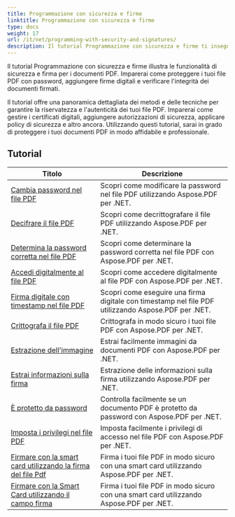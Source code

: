 ```yaml
---
title: Programmazione con sicurezza e firme
linktitle: Programmazione con sicurezza e firme
type: docs
weight: 17
url: /it/net/programming-with-security-and-signatures/
description: Il tutorial Programmazione con sicurezza e firme ti insegna come proteggere e firmare i tuoi documenti PDF, garantendo riservatezza e autenticità.
---
```

Il tutorial Programmazione con sicurezza e firme illustra le funzionalità di sicurezza e firma per i documenti PDF. Imparerai come proteggere i tuoi file PDF con password, aggiungere firme digitali e verificare l'integrità dei documenti firmati.

Il tutorial offre una panoramica dettagliata dei metodi e delle tecniche per garantire la riservatezza e l'autenticità dei tuoi file PDF. Imparerai come gestire i certificati digitali, aggiungere autorizzazioni di sicurezza, applicare policy di sicurezza e altro ancora. Utilizzando questi tutorial, sarai in grado di proteggere i tuoi documenti PDF in modo affidabile e professionale.

## Tutorial
| Titolo | Descrizione |
| --- | --- | 
| [Cambia password nel file PDF](./change-password/) | Scopri come modificare la password nel file PDF utilizzando Aspose.PDF per .NET. |  
| [Decifrare il file PDF](./decrypt/) | Scopri come decrittografare il file PDF utilizzando Aspose.PDF per .NET. |  
| [Determina la password corretta nel file PDF](./determine-correct-password/) | Scopri come determinare la password corretta nel file PDF con Aspose.PDF per .NET. |  
| [Accedi digitalmente al file PDF](./digitally-sign/) | Scopri come accedere digitalmente al file PDF con Aspose.PDF per .NET. |  
| [Firma digitale con timestamp nel file PDF](./digitally-sign-with-time-stamp/) | Scopri come eseguire una firma digitale con timestamp nel file PDF utilizzando Aspose.PDF per .NET. |  
| [Crittografa il file PDF](./encrypt/) | Crittografa in modo sicuro i tuoi file PDF con Aspose.PDF per .NET. |  
| [Estrazione dell'immagine](./extracting-image/) | Estrai facilmente immagini da documenti PDF con Aspose.PDF per .NET. |  
| [Estrai informazioni sulla firma](./extract-signature-info/) | Estrazione delle informazioni sulla firma utilizzando Aspose.PDF per .NET. |  
| [È protetto da password](./is-password-protected/) | Controlla facilmente se un documento PDF è protetto da password con Aspose.PDF per .NET. |  
| [Imposta i privilegi nel file PDF](./set-privileges/) | Imposta facilmente i privilegi di accesso nel file PDF con Aspose.PDF per .NET. |  
| [Firmare con la smart card utilizzando la firma del file Pdf](./sign-with-smart-card-using-pdf-file-signature/) | Firma i tuoi file PDF in modo sicuro con una smart card utilizzando Aspose.PDF per .NET. |  
| [Firmare con la Smart Card utilizzando il campo firma](./sign-with-smart-card-using-signature-field/) | Firma i tuoi file PDF in modo sicuro con una smart card utilizzando Aspose.PDF per .NET. |  